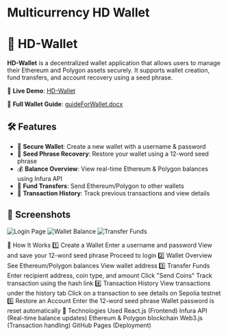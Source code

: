 # Multicurrency HD Wallet
# 🚀 HD-Wallet

**HD-Wallet** is a decentralized wallet application that allows users to manage their Ethereum and Polygon assets securely. It supports wallet creation, fund transfers, and account recovery using a seed phrase.

🔗 **Live Demo**: [HD-Wallet](https://suhelkh0.github.io/Multicurrency-HD-Wallet/
)  

📖 **Full Wallet Guide**: [guideForWallet.docx](https://suhelkh0.github.io/Multicurrency-HD-Wallet/guideForWallet.docx)

## 🛠️ Features
- 🔐 **Secure Wallet**: Create a new wallet with a username & password
- 💾 **Seed Phrase Recovery**: Restore your wallet using a 12-word seed phrase
- 💰 **Balance Overview**: View real-time Ethereum & Polygon balances using Infura API
- 🔄 **Fund Transfers**: Send Ethereum/Polygon to other wallets
- 📜 **Transaction History**: Track previous transactions and view details

## 📸 Screenshots
![Login Page](docs/login.png)
![Wallet Balance](docs/balance.png)
![Transfer Funds](docs/transfer.png)

📜 How It Works
1️⃣ Create a Wallet
Enter a username and password
View and save your 12-word seed phrase
Proceed to login
2️⃣ Wallet Overview
See Ethereum/Polygon balances
View wallet address
3️⃣ Transfer Funds
Enter recipient address, coin type, and amount
Click "Send Coins"
Track transaction using the hash link
4️⃣ Transaction History
View transactions under the history tab
Click on a transaction to see details on Sepolia testnet
5️⃣ Restore an Account
Enter the 12-word seed phrase
Wallet password is reset automatically
🔧 Technologies Used
React.js (Frontend)
Infura API (Real-time balance updates)
Ethereum & Polygon blockchain
Web3.js (Transaction handling)
GitHub Pages (Deployment)

